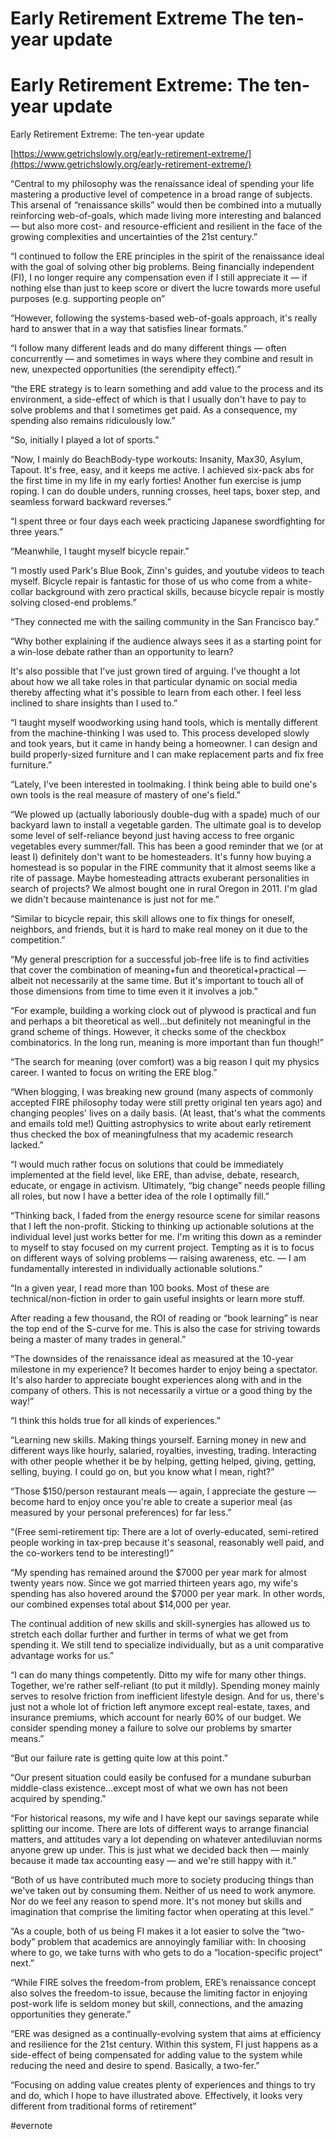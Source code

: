 # Early Retirement Extreme The ten-year update

# Early Retirement Extreme: The ten-year update

Early Retirement Extreme: The ten-year update

[https://www.getrichslowly.org/early-retirement-extreme/](https://www.getrichslowly.org/early-retirement-extreme/)

“Central to my philosophy was the renaissance ideal of spending your life mastering a productive level of competence in a broad range of subjects. This arsenal of “renaissance skills” would then be combined into a mutually reinforcing web-of-goals, which made living more interesting and balanced — but also more cost- and resource-efficient and resilient in the face of the growing complexities and uncertainties of the 21st century.”

“I continued to follow the ERE principles in the spirit of the renaissance ideal with the goal of solving other big problems. Being financially independent (FI), I no longer require any compensation even if I still appreciate it — if nothing else than just to keep score or divert the lucre towards more useful purposes (e.g. supporting people on”

“However, following the systems-based web-of-goals approach, it's really hard to answer that in a way that satisfies linear formats.”

“I follow many different leads and do many different things — often concurrently — and sometimes in ways where they combine and result in new, unexpected opportunities (the serendipity effect).”

“the ERE strategy is to learn something and add value to the process and its environment, a side-effect of which is that I usually don't have to pay to solve problems and that I sometimes get paid. As a consequence, my spending also remains ridiculously low.”

“So, initially I played a lot of sports.”

“Now, I mainly do BeachBody-type workouts: Insanity, Max30, Asylum, Tapout. It's free, easy, and it keeps me active. I achieved six-pack abs for the first time in my life in my early forties! Another fun exercise is jump roping. I can do double unders, running crosses, heel taps, boxer step, and seamless forward backward reverses.”

“I spent three or four days each week practicing Japanese swordfighting for three years.”

“Meanwhile, I taught myself bicycle repair.”

“I mostly used Park's Blue Book, Zinn's guides, and youtube videos to teach myself. Bicycle repair is fantastic for those of us who come from a white-collar background with zero practical skills, because bicycle repair is mostly solving closed-end problems.”

“They connected me with the sailing community in the San Francisco bay.”

“Why bother explaining if the audience always sees it as a starting point for a win-lose debate rather than an opportunity to learn?

It's also possible that I've just grown tired of arguing. I’ve thought a lot about how we all take roles in that particular dynamic on social media thereby affecting what it's possible to learn from each other. I feel less inclined to share insights than I used to.”

“I taught myself woodworking using hand tools, which is mentally different from the machine-thinking I was used to. This process developed slowly and took years, but it came in handy being a homeowner. I can design and build properly-sized furniture and I can make replacement parts and fix free furniture.”

“Lately, I've been interested in toolmaking. I think being able to build one's own tools is the real measure of mastery of one's field.”

“We plowed up (actually laboriously double-dug with a spade) much of our backyard lawn to install a vegetable garden. The ultimate goal is to develop some level of self-reliance beyond just having access to free organic vegetables every summer/fall. This has been a good reminder that we (or at least I) definitely don't want to be homesteaders. It's funny how buying a homestead is so popular in the FIRE community that it almost seems like a rite of passage. Maybe homesteading attracts exuberant personalities in search of projects? We almost bought one in rural Oregon in 2011. I'm glad we didn't because maintenance is just not for me.”

“Similar to bicycle repair, this skill allows one to fix things for oneself, neighbors, and friends, but it is hard to make real money on it due to the competition.”

“My general prescription for a successful job-free life is to find activities that cover the combination of meaning+fun and theoretical+practical — albeit not necessarily at the same time. But it's important to touch all of those dimensions from time to time even it it involves a job.”

“For example, building a working clock out of plywood is practical and fun and perhaps a bit theoretical as well…but definitely not meaningful in the grand scheme of things. However, it checks some of the checkbox combinatorics. In the long run, meaning is more important than fun though!”

“The search for meaning (over comfort) was a big reason I quit my physics career. I wanted to focus on writing the ERE blog.”

“When blogging, I was breaking new ground (many aspects of commonly accepted FIRE philosophy today were still pretty original ten years ago) and changing peoples' lives on a daily basis. (At least, that's what the comments and emails told me!) Quitting astrophysics to write about early retirement thus checked the box of meaningfulness that my academic research lacked.”

“I would much rather focus on solutions that could be immediately implemented at the field level, like ERE, than advise, debate, research, educate, or engage in activism. Ultimately, “big change” needs people filling all roles, but now I have a better idea of the role I optimally fill.”

“Thinking back, I faded from the energy resource scene for similar reasons that I left the non-profit. Sticking to thinking up actionable solutions at the individual level just works better for me. I'm writing this down as a reminder to myself to stay focused on my current project. Tempting as it is to focus on different ways of solving problems — raising awareness, etc. — I am fundamentally interested in individually actionable solutions.”

“In a given year, I read more than 100 books. Most of these are technical/non-fiction in order to gain useful insights or learn more stuff.

After reading a few thousand, the ROI of reading or “book learning” is near the top end of the S-curve for me. This is also the case for striving towards being a master of many trades in general.”

“The downsides of the renaissance ideal as measured at the 10-year milestone in my experience? It becomes harder to enjoy being a spectator. It's also harder to appreciate bought experiences along with and in the company of others. This is not necessarily a virtue or a good thing by the way!”

“I think this holds true for all kinds of experiences.”

“Learning new skills. Making things yourself. Earning money in new and different ways like hourly, salaried, royalties, investing, trading. Interacting with other people whether it be by helping, getting helped, giving, getting, selling, buying. I could go on, but you know what I mean, right?”

“Those $150/person restaurant meals — again, I appreciate the gesture — become hard to enjoy once you're able to create a superior meal (as measured by your personal preferences) for far less.”

“(Free semi-retirement tip: There are a lot of overly-educated, semi-retired people working in tax-prep because it's seasonal, reasonably well paid, and the co-workers tend to be interesting!)”

“My spending has remained around the $7000 per year mark for almost twenty years now. Since we got married thirteen years ago, my wife's spending has also hovered around the $7000 per year mark. In other words, our combined expenses total about $14,000 per year.

The continual addition of new skills and skill-synergies has allowed us to stretch each dollar further and further in terms of what we get from spending it. We still tend to specialize individually, but as a unit comparative advantage works for us.”

“I can do many things competently. Ditto my wife for many other things. Together, we're rather self-reliant (to put it mildly). Spending money mainly serves to resolve friction from inefficient lifestyle design. And for us, there's just not a whole lot of friction left anymore except real-estate, taxes, and insurance premiums, which account for nearly 60% of our budget. We consider spending money a failure to solve our problems by smarter means.”

“But our failure rate is getting quite low at this point.”

“Our present situation could easily be confused for a mundane suburban middle-class existence…except most of what we own has not been acquired by spending.”

“For historical reasons, my wife and I have kept our savings separate while splitting our income. There are lots of different ways to arrange financial matters, and attitudes vary a lot depending on whatever antediluvian norms anyone grew up under. This is just what we decided back then — mainly because it made tax accounting easy — and we're still happy with it.”

“Both of us have contributed much more to society producing things than we've taken out by consuming them. Neither of us need to work anymore. Nor do we feel any reason to spend more. It's not money but skills and imagination that comprise the limiting factor when operating at this level.”

“As a couple, both of us being FI makes it a lot easier to solve the “two-body” problem that academics are annoyingly familiar with: In choosing where to go, we take turns with who gets to do a “location-specific project” next.”

“While FIRE solves the freedom-from problem, ERE’s renaissance concept also solves the freedom-to issue, because the limiting factor in enjoying post-work life is seldom money but skill, connections, and the amazing opportunities they generate.”

“ERE was designed as a continually-evolving system that aims at efficiency and resilience for the 21st century. Within this system, FI just happens as a side-effect of being compensated for adding value to the system while reducing the need and desire to spend. Basically, a two-fer.”

“Focusing on adding value creates plenty of experiences and things to try and do, which I hope to have illustrated above. Effectively, it looks very different from traditional forms of retirement”

\#evernote

